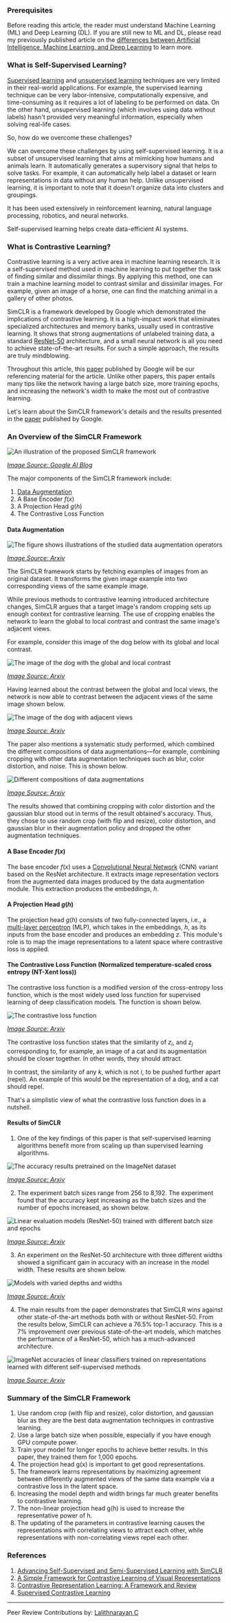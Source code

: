 ### Prerequisites

Before reading this article, the reader must understand Machine Learning (ML) and Deep Learning (DL). If you are still new to ML and DL, please read my previously published article on the [differences between Artificial Intelligence, Machine Learning, and Deep Learning](/engineering-education/differences-between-artificial-intelligence-machine-learning-and-deep-learning/) to learn more.

### What is Self-Supervised Learning? 

[Supervised learning](https://en.wikipedia.org/wiki/Supervised_learning) and [unsupervised learning](https://en.wikipedia.org/wiki/Unsupervised_learning) techniques are very limited in their real-world applications. For example, the supervised learning technique can be very labor-intensive, computationally expensive, and time-consuming as it requires a lot of labeling to be performed on data. On the other hand, unsupervised learning (which involves using data without labels) hasn't provided very meaningful information, especially when solving real-life cases.

So, how do we overcome these challenges?

We can overcome these challenges by using self-supervised learning. It is a subset of unsupervised learning that aims at mimicking how humans and animals learn. It automatically generates a supervisory signal that helps to solve tasks. For example, it can automatically help label a dataset or learn representations in data without any human help. Unlike unsupervised learning, it is important to note that it doesn't organize data into clusters and groupings. 

It has been used extensively in reinforcement learning, natural language processing, robotics, and neural networks.

Self-supervised learning helps create data-efficient AI systems.

### What is Contrastive Learning?

Contrastive learning is a very active area in machine learning research. It is a self-supervised method used in machine learning to put together the task of finding similar and dissimilar things. By applying this method, one can train a machine learning model to contrast similar and dissimilar images. For example, given an image of a horse, one can find the matching animal in a gallery of other photos.

SimCLR is a framework developed by Google which demonstrated the implications of contrastive learning. It is a high-impact work that eliminates specialized architectures and memory banks, usually used in contrastive learning. It shows that strong augmentations of unlabeled training data, a standard [ResNet-50](https://www.mathworks.com/help/deeplearning/ref/resnet50.html) architecture, and a small neural network is all you need to achieve state-of-the-art results. For such a simple approach, the results are truly mindblowing.

Throughout this article, this [paper](https://arxiv.org/pdf/2002.05709.pdf) published by Google will be our referencing material for the article. Unlike other papers, this paper entails many tips like the network having a large batch size, more training epochs, and increasing the network's width to make the most out of contrastive learning.

Let's learn about the SimCLR framework's details and the results presented in the [paper](https://arxiv.org/pdf/2002.05709.pdf) published by Google.

### An Overview of the SimCLR Framework

![An illustration of the proposed SimCLR framework](/https://1.bp.blogspot.com/--vH4PKpE9Yo/Xo4a2BYervI/AAAAAAAAFpM/vaFDwPXOyAokAC8Xh852DzOgEs22NhbXwCLcBGAsYHQ/s1600/image4.gif)

*[Image Source: Google AI Blog](https://ai.googleblog.com/2020/04/advancing-self-supervised-and-semi.html)*

The major components of the SimCLR framework include:

1. [Data Augmentation](https://en.wikipedia.org/wiki/Data_augmentation) 
2. A Base Encoder $f(x)$
3. A Projection Head $g(h)$
4. The Contrastive Loss Function

#### Data Augmentation

![The figure shows illustrations of the studied data augmentation operators](/engineering-education/simclr-a-simple-framework-for-contrastive-learning-of-visual-representations/different-augmentation-techniques.PNG)

*[Image Source: Arxiv](https://arxiv.org/pdf/2002.05709.pdf)*

The SimCLR framework starts by fetching examples of images from an original dataset. It transforms the given image example into two corresponding views of the same example image.

While previous methods to contrastive learning introduced architecture changes, SimCLR argues that a target image's random cropping sets up enough context for contrastive learning. The use of cropping enables the network to learn the global to local contrast and contrast the same image's adjacent views.

For example, consider this image of the dog below with its global and local contrast.

![The image of the dog with the global and local contrast](/engineering-education/simclr-a-simple-framework-for-contrastive-learning-of-visual-representations/global-to-local.PNG)

*[Image Source: Arxiv](https://arxiv.org/pdf/2002.05709.pdf)*

Having learned about the contrast between the global and local views, the network is now able to contrast between the adjacent views of the same image shown below.

![The image of the dog with adjacent views](/engineering-education/simclr-a-simple-framework-for-contrastive-learning-of-visual-representations/adjacent-views.PNG)

*[Image Source: Arxiv](https://arxiv.org/pdf/2002.05709.pdf)*

The paper also mentions a systematic study performed, which combined the different compositions of data augmentations—for example, combining cropping with other data augmentation techniques such as blur, color distortion, and noise. This is shown below. 

![Different compositions of data augmentations](/engineering-education/simclr-a-simple-framework-for-contrastive-learning-of-visual-representations/different-compositions-of-data-augmentations.PNG)

*[Image Source: Arxiv](https://arxiv.org/pdf/2002.05709.pdf)*

The results showed that combining cropping with color distortion and the gaussian blur stood out in terms of the result obtained's accuracy. Thus, they chose to use random crop (with flip and resize), color distortion, and gaussian blur in their augmentation policy and dropped the other augmentation techniques.

#### A Base Encoder $f(x)$

The base encoder $f(x)$ uses a [Convolutional Neural Network](https://en.wikipedia.org/wiki/Convolutional_neural_network) (CNN) variant based on the ResNet architecture. It extracts image representation vectors from the augmented data images produced by the data augmentation module. This extraction produces the embeddings, $h$.

#### A Projection Head $g(h)$

The projection head $g(h)$ consists of two fully-connected layers, i.e., a [multi-layer perceptron](https://en.wikipedia.org/wiki/Multilayer_perceptron) (MLP), which takes in the embeddings, $h$, as its inputs from the base encoder and produces an embedding $z$. 
This module's role is to map the image representations to a latent space where contrastive loss is applied.

#### The Contrastive Loss Function (Normalized temperature-scaled cross entropy (NT-Xent loss))

The contrastive loss function is a modified version of the cross-entropy loss function, which is the most widely used loss function for supervised learning of deep classification models. The function is shown below.

![The contrastive loss function](/engineering-education/simclr-a-simple-framework-for-contrastive-learning-of-visual-representations/contrastive-loss-function.PNG)

*[Image Source: Arxiv](https://arxiv.org/pdf/2002.05709.pdf)*

The contrastive loss function states that the similarity of $z_i$, and $z_j$ corresponding to, for example, an image of a cat and its augmentation should be closer together. In other words, they should attract. 

In contrast, the similarity of any $k$, which is not $i$, to be pushed further apart (repel). An example of this would be the representation of a dog, and a cat should repel.

That's a simplistic view of what the contrastive loss function does in a nutshell.

#### Results of SimCLR

1. One of the key findings of this paper is that self-supervised learning algorithms benefit more from scaling up than supervised learning algorithms.

![The accuracy results pretrained on the ImageNet dataset](/engineering-education/simclr-a-simple-framework-for-contrastive-learning-of-visual-representations/self-supervised-vs-supervised.PNG)

*[Image Source: Arxiv](https://arxiv.org/pdf/2002.05709.pdf)*

2. The experiment batch sizes range from 256 to 8,192. The experiment found that the accuracy kept increasing as the batch sizes and the number of epochs increased, as shown below. 

![Linear evaluation models (ResNet-50) trained with different batch size and epochs](/engineering-education/simclr-a-simple-framework-for-contrastive-learning-of-visual-representations/training-with-different-batch-sizes-and-epochs.PNG)

*[Image Source: Arxiv](https://arxiv.org/pdf/2002.05709.pdf)*

3. An experiment on the ResNet-50 architecture with three different widths showed a significant gain in accuracy with an increase in the model width. These results are shown below.

![Models with varied depths and widths](/engineering-education/simclr-a-simple-framework-for-contrastive-learning-of-visual-representations/models-with-varied-depths-and-widths.PNG)

*[Image Source: Arxiv](https://arxiv.org/pdf/2002.05709.pdf)*

4. The main results from the paper demonstrates that SimCLR wins against other state-of-the-art methods both with or without ResNet-50. From the results below, SimCLR can achieve a 76.5% top-1 accuracy. This is a 7% improvement over previous state-of-the-art models, which matches the performance of a ResNet-50, which has a much-advanced architecture. 

![ImageNet accuracies of linear classifiers trained on representations learned with different self-supervised methods](/engineering-education/simclr-a-simple-framework-for-contrastive-learning-of-visual-representations/simclr-accuracy-results.PNG)

*[Image Source: Arxiv](https://arxiv.org/pdf/2002.05709.pdf)*

### Summary of the SimCLR Framework

1. Use random crop (with flip and resize), color distortion, and gaussian blur as they are the best data augmentation techniques in contrastive learning.
2. Use a large batch size when possible, especially if you have enough GPU compute power.
3. Train your model for longer epochs to achieve better results. In this paper, they trained them for 1,000 epochs.
4. The projection head g(x) is important to get good representations.
5. The framework learns representations by maximizing agreement between differently augmented views of the same data example via a contrastive loss in the latent space.
6. Increasing the model depth and width brings far much greater benefits to contrastive learning.
7. The non-linear projection head g(h) is used to increase the representative power of h.
8. The updating of the parameters in contrastive learning causes the representations with correlating views to attract each other, while representations with non-correlating views repel each other.

### References

1. [Advancing Self-Supervised and Semi-Supervised Learning with SimCLR](https://ai.googleblog.com/2020/04/advancing-self-supervised-and-semi.html)
2. [A Simple Framework for Contrastive Learning of Visual Representations](https://arxiv.org/pdf/2002.05709.pdf)
3. [Contrastive Representation Learning: A Framework and Review](https://arxiv.org/ftp/arxiv/papers/2010/2010.05113.pdf)
4. [Supervised Contrastive Learning](https://arxiv.org/abs/2004.11362)

---
Peer Review Contributions by: [Lalithnarayan C](/engineering-education/authors/lalithnarayan-c/)


<!-- MathJax script -->
<script type="text/javascript" async
    src="https://cdnjs.cloudflare.com/ajax/libs/mathjax/2.7.1/MathJax.js?config=TeX-AMS-MML_HTMLorMML">
    MathJax.Hub.Config({
    tex2jax: {
      inlineMath: [['$','$'], ['\\(','\\)']],
      displayMath: [['$$','$$']],
      processEscapes: true,
      processEnvironments: true,
      skipTags: ['script', 'noscript', 'style', 'textarea', 'pre'],
      TeX: { equationNumbers: { autoNumber: "AMS" },
           extensions: ["AMSmath.js", "AMSsymbols.js"] }
    }
    });
    MathJax.Hub.Queue(function() {
      // Fix <code> tags after MathJax finishes running. This is a
      // hack to overcome a shortcoming of Markdown. Discussion at
      // https://github.com/mojombo/jekyll/issues/199
      var all = MathJax.Hub.getAllJax(), i;
      for(i = 0; i < all.length; i += 1) {
          all[i].SourceElement().parentNode.className += ' has-jax';
      }
    });
    MathJax.Hub.Config({
    // Autonumbering by mathjax
    TeX: { equationNumbers: { autoNumber: "AMS" } }
    });
  </script>
